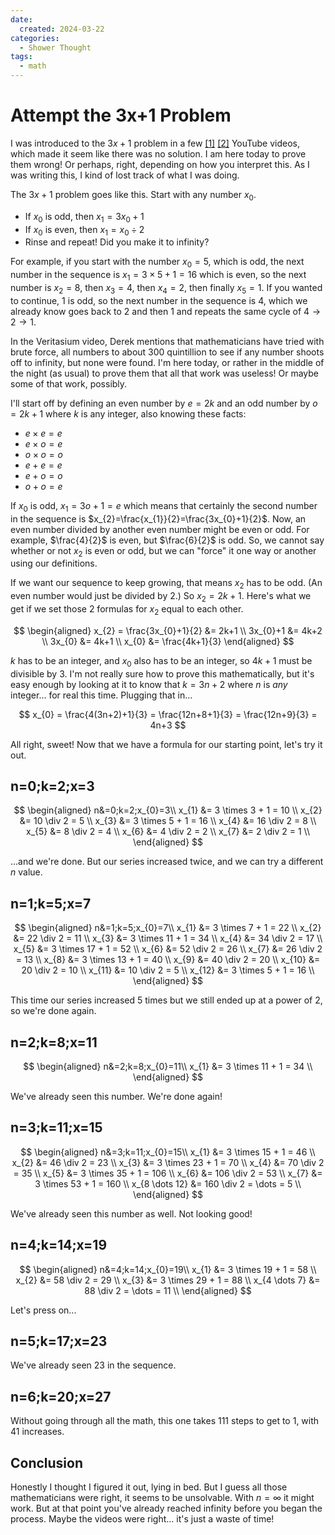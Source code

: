 ```yaml
---
date:
  created: 2024-03-22
categories:
  - Shower Thought
tags:
  - math
---
```

# Attempt the 3x+1 Problem

I was introduced to the $3x+1$ problem in a few [[1]](https://www.youtube.com/watch?v=5mFpVDpKX70) [[2]](https://www.youtube.com/watch?v=094y1Z2wpJg) YouTube videos, which made it seem like there was no solution. I am here today to prove them wrong! Or perhaps, right, depending on how you interpret this. As I was writing this, I kind of lost track of what I was doing.

<!-- more -->

The $3x+1$ problem goes like this. Start with any number $x_{0}$.

- If $x_{0}$ is odd, then $x_{1}=3x_{0}+1$
- If $x_{0}$ is even, then $x_{1}=x_{0} \div 2$
- Rinse and repeat! Did you make it to infinity?

For example, if you start with the number $x_{0}=5$, which is odd, the next number in the sequence is $x_{1}=3 \times 5 + 1 = 16$ which is even, so the next number is $x_{2}=8$, then $x_{3}=4$, then $x_{4}=2$, then finally $x_{5}=1$. If you wanted to continue, $1$ is odd, so the next number in the sequence is $4$, which we already know goes back to $2$ and then $1$ and repeats the same cycle of $4 \rightarrow 2 \rightarrow 1$.

In the Veritasium video, Derek mentions that mathematicians have tried with brute force, all numbers to about 300 quintillion to see if any number shoots off to infinity, but none were found. I'm here today, or rather in the middle of the night (as usual) to prove them that all that work was useless! Or maybe some of that work, possibly.

I'll start off by defining an even number by $e=2k$ and an odd number by $o=2k+1$ where $k$ is any integer, also knowing these facts:

- $e \times e = e$
- $e \times o = e$
- $o \times o = o$
- $e + e = e$
- $e + o = o$
- $o + o = e$

If $x_{0}$ is odd, $x_{1}=3o+1=e$ which means that certainly the second number in the sequence is $x_{2}=\frac{x_{1}}{2}=\frac{3x_{0}+1}{2}$. Now, an even number divided by another even number might be even or odd. For example, $\frac{4}{2}$ is even, but $\frac{6}{2}$ is odd. So, we cannot say whether or not $x_{2}$ is even or odd, but we can "force" it one way or another using our definitions.

If we want our sequence to keep growing, that means $x_{2}$ has to be odd. (An even number would just be divided by 2.) So $x_{2}=2k+1$. Here's what we get if we set those 2 formulas for $x_{2}$ equal to each other.

$$
\begin{aligned}
x_{2} = \frac{3x_{0}+1}{2}  &= 2k+1 \\
3x_{0}+1 &= 4k+2 \\
3x_{0} &= 4k+1 \\
x_{0} &= \frac{4k+1}{3}
\end{aligned}
$$

$k$ has to be an integer, and $x_{0}$ also has to be an integer, so $4k+1$ must be divisible by $3$. I'm not really sure how to prove this mathematically, but it's easy enough by looking at it to know that $k=3n+2$ where $n$ is *any* integer... for real this time. Plugging that in...

$$
x_{0} = \frac{4(3n+2)+1}{3} = \frac{12n+8+1}{3} = \frac{12n+9}{3} = 4n+3
$$

All right, sweet! Now that we have a formula for our starting point, let's try it out.

## n=0;k=2;x=3

$$
\begin{aligned}
n&=0;k=2;x_{0}=3\\
x_{1} &= 3 \times 3 + 1 = 10 \\
x_{2} &= 10 \div 2 = 5 \\
x_{3} &= 3 \times 5 + 1 = 16 \\
x_{4} &= 16 \div 2 = 8 \\
x_{5} &= 8 \div 2 = 4 \\
x_{6} &= 4 \div 2 = 2 \\
x_{7} &= 2 \div 2 = 1 \\
\end{aligned}
$$

...and we're done. But our series increased twice, and we can try a different $n$ value.

## n=1;k=5;x=7

$$
\begin{aligned}
n&=1;k=5;x_{0}=7\\
x_{1} &= 3 \times 7 + 1 = 22 \\
x_{2} &= 22 \div 2 = 11 \\
x_{3} &= 3 \times 11 + 1 = 34 \\
x_{4} &= 34 \div 2 = 17 \\
x_{5} &= 3 \times 17 + 1 = 52 \\
x_{6} &= 52 \div 2 = 26 \\
x_{7} &= 26 \div 2 = 13 \\
x_{8} &= 3 \times 13 + 1 = 40 \\
x_{9} &= 40 \div 2 = 20 \\
x_{10} &= 20 \div 2 = 10 \\
x_{11} &= 10 \div 2 = 5 \\
x_{12} &= 3 \times 5 + 1 = 16 \\
\end{aligned}
$$

This time our series increased 5 times but we still ended up at a power of 2, so we're done again.

## n=2;k=8;x=11

$$
\begin{aligned}
n&=2;k=8;x_{0}=11\\
x_{1} &= 3 \times 11 + 1 = 34 \\
\end{aligned}
$$

We've already seen this number. We're done again!

## n=3;k=11;x=15

$$
\begin{aligned}
n&=3;k=11;x_{0}=15\\
x_{1} &= 3 \times 15 + 1 = 46 \\
x_{2} &= 46 \div 2 = 23 \\
x_{3} &= 3 \times 23 + 1 = 70 \\
x_{4} &= 70 \div 2 = 35 \\
x_{5} &= 3 \times 35 + 1 = 106 \\
x_{6} &= 106 \div 2 = 53 \\
x_{7} &= 3 \times 53 + 1 = 160 \\
x_{8 \dots 12} &= 160 \div 2 = \dots = 5 \\
\end{aligned}
$$

We've already seen this number as well. Not looking good!

## n=4;k=14;x=19

$$
\begin{aligned}
n&=4;k=14;x_{0}=19\\
x_{1} &= 3 \times 19 + 1 = 58 \\
x_{2} &= 58 \div 2 = 29 \\
x_{3} &= 3 \times 29 + 1 = 88 \\
x_{4 \dots 7} &= 88 \div 2 = \dots = 11 \\
\end{aligned}
$$

Let's press on...

## n=5;k=17;x=23

We've already seen $23$ in the sequence.

## n=6;k=20;x=27

Without going through all the math, this one takes 111 steps to get to 1, with 41 increases.

## Conclusion

Honestly I thought I figured it out, lying in bed. But I guess all those mathematicians were right, it seems to be unsolvable. With $n = \infty$ it might work. But at that point you've already reached infinity before you began the process. Maybe the videos were right... it's just a waste of time!